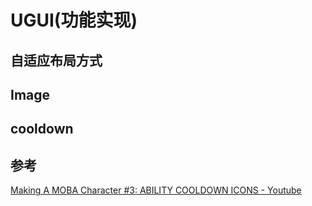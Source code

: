 # UGUI(功能实现)

## 自适应布局方式

## Image

## cooldown

## 参考

[Making A MOBA Character #3: ABILITY COOLDOWN ICONS - Youtube](https://www.youtube.com/watch?v=wtrkrsJfz_4)